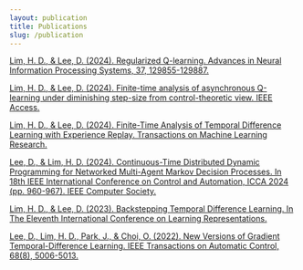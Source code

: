 ```yaml
---
layout: publication
title: Publications
slug: /publication
---
```



<p>
<a href="https://openreview.net/forum?id=4sueqIwb4o"> <u>Lim, H. D.</u>, & Lee, D. (2024). Regularized Q-learning. Advances in Neural Information Processing Systems, 37, 129855-129887.</a>
</p>


<p>
<a href="https://ieeexplore.ieee.org/abstract/document/10711190"><u>Lim, H. D.</u>, & Lee, D. (2024). Finite-time analysis of asynchronous Q-learning under diminishing step-size from control-theoretic view. IEEE Access.</a>
</p>

<p>
<a href="https://openreview.net/forum?id=A5ulGfDBON"><u>Lim, H. D.</u>, & Lee, D. (2024). Finite-Time Analysis of Temporal Difference Learning with Experience Replay. Transactions on Machine Learning Research.</a>
</p>

<p>
 <a href="https://ieeexplore.ieee.org/abstract/document/10591854"> Lee, D., & <u>Lim, H. D.</u> (2024). Continuous-Time Distributed Dynamic Programming for Networked Multi-Agent Markov Decision Processes. In 18th IEEE International Conference on Control and Automation, ICCA 2024 (pp. 960-967). IEEE Computer Society.</a>
</p>


<p>
<a href="https://openreview.net/forum?id=YPChvOgRXRA"><u>Lim, H. D.</u>, & Lee, D. (2023). Backstepping Temporal Difference Learning. In The Eleventh International Conference on Learning Representations.</a>
</p>


<p>
<a href="https://ieeexplore.ieee.org/abstract/document/9916098">Lee, D., <u>Lim, H. D.,</u> Park, J., & Choi, O. (2022). New Versions of Gradient Temporal-Difference Learning. IEEE Transactions on Automatic Control, 68(8), 5006-5013.</a>
</p>


